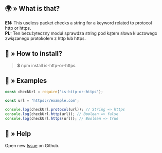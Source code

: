 ## 🌍 » What is that?
**EN:** This useless packet checks a string for a keyword related to protocol http or https.  
**PL:** Ten bezużyteczny moduł sprawdza string pod kątem słowa kluczowego związanego protokołem z http lub https.

## 🤔 » How to install?
> **$** npm install is-http-or-https

## 📝 » Examples
```js
const checkUrl = require('is-http-or-https');

const url = 'https://example.com';

console.log(checkUrl.protocol(url)); // String => https
console.log(checkUrl.http(url)); // Boolean => false
console.log(checkUrl.https(url)); // Boolean => true
```

## 🤝 » Help
Open new <a href="https://github.com/sefinek24/is-http-or-https/issues/new/choose" target="_blank">Issue</a> on Github.